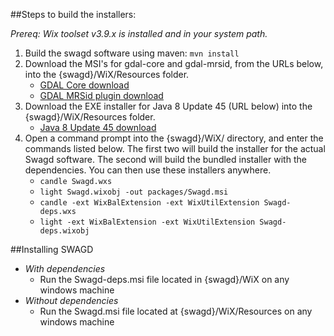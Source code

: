 ##Steps to build the installers:

_Prereq: Wix toolset v3.9.x is installed and in your system path._

1. Build the swagd software using maven: `mvn install`
2. Download the MSI's for gdal-core and gdal-mrsid, from the URLs below, into the {swagd}/WiX/Resources folder.
    * [GDAL Core download](http://download.gisinternals.com/sdk/downloads/release-1600-x64-gdal-1-11-1-mapserver-6-4-1/gdal-111-1600-x64-core.msi)
    * [GDAL MRSid plugin download](http://download.gisinternals.com/sdk/downloads/release-1600-x64-gdal-1-11-1-mapserver-6-4-1/gdal-111-1600-x64-mrsid.msi)
3. Download the EXE installer for Java 8 Update 45 (URL below) into the {swagd}/WiX/Resources folder.
    * [Java 8 Update 45 download](http://javadl.sun.com/webapps/download/AutoDL?BundleId=107100)
4. Open a command prompt into the {swagd}/WiX/ directory, and enter the commands listed below. The first two will build the installer for the actual
Swagd software. The second will build the bundled installer with the dependencies. You can then use these installers anywhere. 
    * `candle Swagd.wxs`
    * `light Swagd.wixobj -out packages/Swagd.msi`
    * `candle -ext WixBalExtension -ext WixUtilExtension Swagd-deps.wxs`
    * `light -ext WixBalExtension -ext WixUtilExtension Swagd-deps.wixobj`

##Installing SWAGD

* _With dependencies_
    * Run the Swagd-deps.msi file located in {swagd}/WiX on any windows machine
* _Without dependencies_
    * Run the Swagd.msi file located at {swagd}/WiX/Resources on any windows machine
